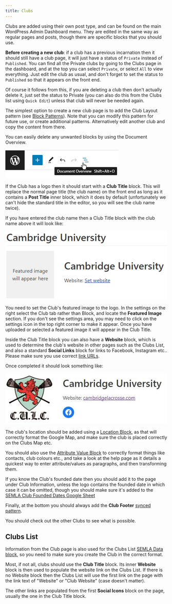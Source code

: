 ```yaml
---
title: Clubs
---
```


Clubs are added using their own post type, and can be found on the main WordPress Admin Dashboard menu. They are edited in the same way as regular pages and posts, though there are specific blocks that you should use.

**Before creating a new club**: if a club has a previous incarnation then it should still have a club page, it will just have a status of `Private` instead of `Published`. You can find all the Private clubs by going to the Clubs page in the dashboard, and at the top you can select `Private`, or select `All` to view everything. Just edit the club as usual, and don't forget to set the status to `Published` so that it appears on the front end.

Of course it follows from this, if you are deleting a club then don't actually delete it, just set the status to Private (you can also do this from the Clubs list using `Quick Edit`) unless that club will never be needed again.

The simplest option to create a new club page is to add the Club Layout pattern (see [Block Patterns](patterns.md)). Note that you can modify this pattern for future use, or create additional patterns. Alternatively edit another club and copy the content from there.

You can easily delete any unwanted blocks by using the Document Overview.

![Document Overview](/assets/img/overview.png)

If the Club has a logo then it should start with a **Club Title** block. This will replace the normal page title (the club name) on the front end as long as it contains a **Post Title** inner block, which it does by default (unfortunately we can't hide the standard title in the editor, so you will see the club name twice).

If you have entered the club name then a Club Title block with the club name above it will look like:

![Empty Club Title](assets/img/club-title-empty.png)

You need to set the Club's featured image to the logo. In the settings on the right select the Club tab rather than Block, and locate the **Featured Image** section. If you don't see the settings area, you may need to click on the settings icon in the top right corner to make it appear. Once you have uploaded or selected a featured image it will appear in the Club Title.

Inside the Club Title block you can also have a **Website** block, which is used to determine the club's website in other pages such as the Clubs List, and also a standard **Social Links** block for links to Facebook, Instagram etc.. Please make sure you use correct [link URLs](editing.md#link-url).

Once completed it should look something like:

![Completed Club Title](assets/img/club-title-filled.jpg)

The club's location should be added using a [Location Block](location.md), as that will correctly format the Google Map, and make sure the club is placed correctly on the Clubs Map etc.

You should also use the [Attribute Value Block](attribute-value.md) to correctly format things like contacts, club colours etc., and take a look at the help page as it details a quickest way to enter attribute/values as paragraphs, and then transforming them.

If you know the Club's founded date then you should add it to the page under Club Information, unless the logo contains the founded date in which case it can be omitted, though you should make sure it's added to the [SEMLA Club Founded Dates Google Sheet](https://docs.google.com/spreadsheets/d/1_FFVi4FSQ5mW2Ory7X4gIRy-0JHlQEC3Zx6KJfQyusw/edit?usp=sharing)

Finally, at the bottom you should always add the **Club Footer** [synced pattern](patterns.md#synced-patterns).

You should check out the other Clubs to see what is possible.

## Clubs List

Information from the Club page is also used for the Clubs List [SEMLA Data block](semla-data.md), so you need to make sure you create the Club in the correct format.

Most, if not all, clubs should use the **Club Title** block. Its inner **Website** block is then used to populate the website link on the Clubs List. If there is no Website block then the Clubs List will use the first link on the page with the link text of "Website" or "Club Website" (case doesn't matter).

The other links are populated from the first **Social Icons** block on the page, usually the one in the Club Title block.
